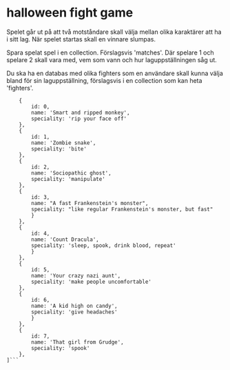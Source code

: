 # halloween fight game

Spelet går ut på att två motståndare skall välja mellan olika karaktärer att ha i sitt lag. När spelet startas skall en vinnare slumpas.

Spara spelat spel i en collection. Förslagsvis 'matches'. Där spelare 1 och spelare 2 skall vara med, vem som vann och hur laguppställningen såg ut.

Du ska ha en databas med olika fighters som en användare skall kunna välja bland för sin laguppställning, förslagsvis i en collection som kan heta 'fighters'.

```[
    {
        id: 0,
        name: 'Smart and ripped monkey',
        speciality: 'rip your face off'
    },
    {
        id: 1,
        name: 'Zombie snake',
        speciality: 'bite'
    },
    {
        id: 2,
        name: 'Sociopathic ghost',
        speciality: 'manipulate'
    },
    {
        id: 3,
        name: "A fast Frankenstein's monster",
        speciality: "like regular Frankenstein's monster, but fast"
        }
    },
    {
        id: 4,
        name: 'Count Dracula',
        speciality: 'sleep, spook, drink blood, repeat'
        }
    },
    {
        id: 5,
        name: 'Your crazy nazi aunt',
        speciality: 'make people uncomfortable'
    },
    {
        id: 6,
        name: 'A kid high on candy',
        speciality: 'give headaches'
        }
    },
    {
        id: 7,
        name: 'That girl from Grudge',
        speciality: 'spook'
    },
]```


